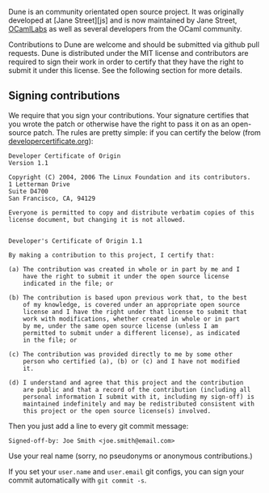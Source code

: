 Dune is an community orientated open source project. It was originally
developed at [Jane Street][js] and is now maintained by Jane Street,
[OCamlLabs][ocl] as well as several developers from the OCaml
community.

Contributions to Dune are welcome and should be submitted via github
pull requests. Dune is distributed under the MIT license and
contributors are required to sign their work in order to certify that
they have the right to submit it under this license. See the following
section for more details.

Signing contributions
---------------------

We require that you sign your contributions. Your signature certifies
that you wrote the patch or otherwise have the right to pass it on as
an open-source patch. The rules are pretty simple: if you can certify
the below (from [developercertificate.org][dco]):

```
Developer Certificate of Origin
Version 1.1

Copyright (C) 2004, 2006 The Linux Foundation and its contributors.
1 Letterman Drive
Suite D4700
San Francisco, CA, 94129

Everyone is permitted to copy and distribute verbatim copies of this
license document, but changing it is not allowed.


Developer's Certificate of Origin 1.1

By making a contribution to this project, I certify that:

(a) The contribution was created in whole or in part by me and I
    have the right to submit it under the open source license
    indicated in the file; or

(b) The contribution is based upon previous work that, to the best
    of my knowledge, is covered under an appropriate open source
    license and I have the right under that license to submit that
    work with modifications, whether created in whole or in part
    by me, under the same open source license (unless I am
    permitted to submit under a different license), as indicated
    in the file; or

(c) The contribution was provided directly to me by some other
    person who certified (a), (b) or (c) and I have not modified
    it.

(d) I understand and agree that this project and the contribution
    are public and that a record of the contribution (including all
    personal information I submit with it, including my sign-off) is
    maintained indefinitely and may be redistributed consistent with
    this project or the open source license(s) involved.
```

Then you just add a line to every git commit message:

```
Signed-off-by: Joe Smith <joe.smith@email.com>
```

Use your real name (sorry, no pseudonyms or anonymous contributions.)

If you set your `user.name` and `user.email` git configs, you can sign
your commit automatically with `git commit -s`.

[dco]: http://developercertificate.org/
[ocl]: http://ocamllabs.io/
